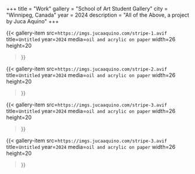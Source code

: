 +++
title = "Work"
gallery = "School of Art Student Gallery"
city = "Winnipeg, Canada"
year = 2024
description = "All of the Above, a project by Juca Aquino"
+++

{{< gallery-item src=`https://imgs.jucaaquino.com/stripe-1.avif`
    title=`Untitled`
    year=`2024`
    media=`oil and acrylic on paper`
    width=26 height=20
>}}

{{< gallery-item src=`https://imgs.jucaaquino.com/stripe-2.avif`
    title=`Untitled`
    year=`2024`
    media=`oil and acrylic on paper`
    width=26 height=20
>}}

{{< gallery-item src=`https://imgs.jucaaquino.com/stripe-3.avif`
    title=`Untitled`
    year=`2024`
    media=`oil and acrylic on paper`
    width=26 height=20
>}}

{{< gallery-item src=`https://imgs.jucaaquino.com/stripe-3.avif`
    title=`Untitled`
    year=`2024`
    media=`oil and acrylic on paper`
    width=26 height=20
>}}
